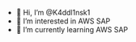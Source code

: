 - 👋 Hi, I’m @K4ddl1nsk1
- 👀 I’m interested in AWS SAP
- 🌱 I’m currently learning AWS SAP

<!---
K4ddl1nsk1/K4ddl1nsk1 is a ✨ special ✨ repository because its `README.md` (this file) appears on your GitHub profile.
You can click the Preview link to take a look at your changes.
--->
